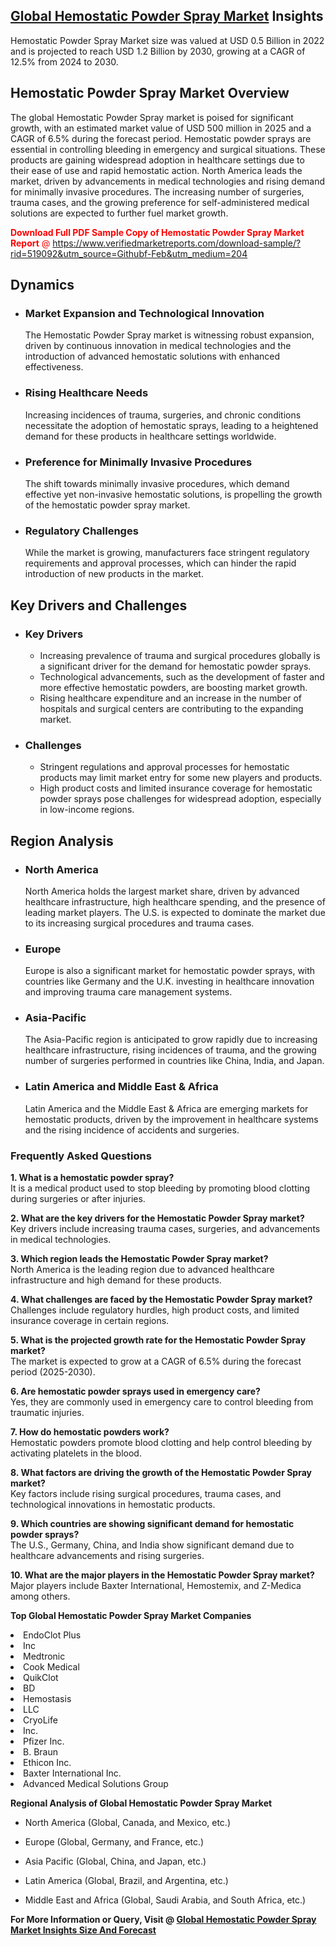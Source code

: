 <h2><a href="https://www.verifiedmarketreports.com/download-sample/?rid=519092&amp;utm_source=Githubf&amp;utm_medium=204" target="_blank">Global Hemostatic Powder Spray Market</a> Insights</h2><p>Hemostatic Powder Spray Market size was valued at USD 0.5 Billion in 2022 and is projected to reach USD 1.2 Billion by 2030, growing at a CAGR of 12.5% from 2024 to 2030.</p><p> <h2>Hemostatic Powder Spray Market Overview</h2> <p>The global Hemostatic Powder Spray market is poised for significant growth, with an estimated market value of USD 500 million in 2025 and a CAGR of 6.5% during the forecast period. Hemostatic powder sprays are essential in controlling bleeding in emergency and surgical situations. These products are gaining widespread adoption in healthcare settings due to their ease of use and rapid hemostatic action. North America leads the market, driven by advancements in medical technologies and rising demand for minimally invasive procedures. The increasing number of surgeries, trauma cases, and the growing preference for self-administered medical solutions are expected to further fuel market growth.</p> <p><p><span class=""><span style="color: #ff0000;"><strong>Download Full PDF Sample Copy of Hemostatic Powder Spray Market Report</strong> @ </span><a href="https://www.verifiedmarketreports.com/download-sample/?rid=519092&amp;utm_source=Githubf-Feb&amp;utm_medium=204" target="_blank">https://www.verifiedmarketreports.com/download-sample/?rid=519092&amp;utm_source=Githubf-Feb&amp;utm_medium=204</a></span></p></p> <h2>Dynamics</h2> <ul> <li><h3>Market Expansion and Technological Innovation</h3> The Hemostatic Powder Spray market is witnessing robust expansion, driven by continuous innovation in medical technologies and the introduction of advanced hemostatic solutions with enhanced effectiveness.</li> <li><h3>Rising Healthcare Needs</h3> Increasing incidences of trauma, surgeries, and chronic conditions necessitate the adoption of hemostatic sprays, leading to a heightened demand for these products in healthcare settings worldwide.</li> <li><h3>Preference for Minimally Invasive Procedures</h3> The shift towards minimally invasive procedures, which demand effective yet non-invasive hemostatic solutions, is propelling the growth of the hemostatic powder spray market.</li> <li><h3>Regulatory Challenges</h3> While the market is growing, manufacturers face stringent regulatory requirements and approval processes, which can hinder the rapid introduction of new products in the market.</li> </ul> <h2>Key Drivers and Challenges</h2> <ul> <li><h3>Key Drivers</h3> <ul> <li>Increasing prevalence of trauma and surgical procedures globally is a significant driver for the demand for hemostatic powder sprays.</li> <li>Technological advancements, such as the development of faster and more effective hemostatic powders, are boosting market growth.</li> <li>Rising healthcare expenditure and an increase in the number of hospitals and surgical centers are contributing to the expanding market.</li> </ul> </li> <li><h3>Challenges</h3> <ul> <li>Stringent regulations and approval processes for hemostatic products may limit market entry for some new players and products.</li> <li>High product costs and limited insurance coverage for hemostatic powder sprays pose challenges for widespread adoption, especially in low-income regions.</li> </ul> </li> </ul> <h2>Region Analysis</h2> <ul> <li><h3>North America</h3> North America holds the largest market share, driven by advanced healthcare infrastructure, high healthcare spending, and the presence of leading market players. The U.S. is expected to dominate the market due to its increasing surgical procedures and trauma cases.</li> <li><h3>Europe</h3> Europe is also a significant market for hemostatic powder sprays, with countries like Germany and the U.K. investing in healthcare innovation and improving trauma care management systems.</li> <li><h3>Asia-Pacific</h3> The Asia-Pacific region is anticipated to grow rapidly due to increasing healthcare infrastructure, rising incidences of trauma, and the growing number of surgeries performed in countries like China, India, and Japan.</li> <li><h3>Latin America and Middle East & Africa</h3> Latin America and the Middle East & Africa are emerging markets for hemostatic products, driven by the improvement in healthcare systems and the rising incidence of accidents and surgeries.</li> </ul> <h3>Frequently Asked Questions</h3> <p><b>1. What is a hemostatic powder spray?</b><br> It is a medical product used to stop bleeding by promoting blood clotting during surgeries or after injuries.</p> <p><b>2. What are the key drivers for the Hemostatic Powder Spray market?</b><br> Key drivers include increasing trauma cases, surgeries, and advancements in medical technologies.</p> <p><b>3. Which region leads the Hemostatic Powder Spray market?</b><br> North America is the leading region due to advanced healthcare infrastructure and high demand for these products.</p> <p><b>4. What challenges are faced by the Hemostatic Powder Spray market?</b><br> Challenges include regulatory hurdles, high product costs, and limited insurance coverage in certain regions.</p> <p><b>5. What is the projected growth rate for the Hemostatic Powder Spray market?</b><br> The market is expected to grow at a CAGR of 6.5% during the forecast period (2025-2030).</p> <p><b>6. Are hemostatic powder sprays used in emergency care?</b><br> Yes, they are commonly used in emergency care to control bleeding from traumatic injuries.</p> <p><b>7. How do hemostatic powders work?</b><br> Hemostatic powders promote blood clotting and help control bleeding by activating platelets in the blood.</p> <p><b>8. What factors are driving the growth of the Hemostatic Powder Spray market?</b><br> Key factors include rising surgical procedures, trauma cases, and technological innovations in hemostatic products.</p> <p><b>9. Which countries are showing significant demand for hemostatic powder sprays?</b><br> The U.S., Germany, China, and India show significant demand due to healthcare advancements and rising surgeries.</p> <p><b>10. What are the major players in the Hemostatic Powder Spray market?</b><br> Major players include Baxter International, Hemostemix, and Z-Medica among others.</p> </p><p><strong>Top Global Hemostatic Powder Spray Market Companies</strong></p><div data-test-id=""><p><li>EndoClot Plus</li><li> Inc</li><li> Medtronic</li><li> Cook Medical</li><li> QuikClot</li><li> BD</li><li> Hemostasis</li><li> LLC</li><li> CryoLife</li><li> Inc.</li><li> Pfizer Inc.</li><li> B. Braun</li><li> Ethicon Inc.</li><li> Baxter International Inc.</li><li> Advanced Medical Solutions Group</li></p><div><strong>Regional Analysis of&nbsp;Global Hemostatic Powder Spray Market</strong></div><ul><li dir="ltr"><p dir="ltr">North America&nbsp;(Global, Canada, and Mexico, etc.)</p></li><li dir="ltr"><p dir="ltr">Europe (Global, Germany, and France, etc.)</p></li><li dir="ltr"><p dir="ltr">Asia Pacific&nbsp;(Global, China, and Japan, etc.)</p></li><li dir="ltr"><p dir="ltr">Latin America&nbsp;(Global, Brazil, and Argentina, etc.)</p></li><li dir="ltr">Middle East and Africa&nbsp;(Global, Saudi Arabia, and South Africa, etc.)</li></ul><p><strong>For More Information or Query, Visit @&nbsp;</strong><strong><a href="https://www.verifiedmarketreports.com/product/hemostatic-powder-spray-market/?utm_source=Githubf&amp;utm_medium=204" target="_blank">Global Hemostatic Powder Spray Market Insights Size And Forecast</a></strong></p></div>
